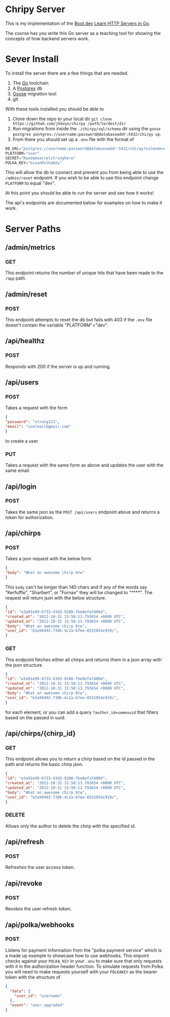 # Chripy Server
This is my implementation of the [Boot.dev](https://boot.dev) [Learn HTTP Servers in Go](https://www.boot.dev/courses/learn-http-servers-golang).

The course has you write this Go server as a teaching tool for showing the concepts of how backend servers work.

# Sever Install
To install the server there are a few things that are needed.

1. The [Go](https://go.dev) toolchain
2. A [Postgres](https://postgresql.org) db
3. [Goose](https://github.com/pressly/goose) migration tool
4. git

With these tools installed you should be able to

1. Clone down the repo to your local dir `git clone https://github.com/jkboyo/chirpy /path/to/dest/dir`
2. Run migrations from inside the `./chirpy/sql/schema` dir using the `goose postgres postgres://username:password@databaseaddr:5432/chirpy up`.
3. From there you should set up a `.env` file with the format of 
```go
DB_URL="postgres://username:password@databaseaddr:5432/chirpy?sslmode=disable"
PLATFORM="user"
SECRET="Randomsecretstringhere"
POLKA_KEY="GivenPolkaKey"
```
This will allow the db to connect and prevent you from being able to use the `/admin/reset` endpoint. If you wish to be able to use this endpoint change `PLATFORM` to equal "dev".

At this point you should be able to run the server and see how it works!

The api's endpoints are documented below for examples on how to make it work.

# Server Paths
## /admin/metrics
### GET
This endpoint returns the number of unique hits that have been made to the `/app` path.

## /admin/reset
### POST
This endpoint attempts to reset the db but fails with 403 if the `.env` file doesn't contain the variable "PLATFORM"="dev".

## /api/healthz
### POST
Responds with 200 if the server is up and running.

## /api/users
### POST
Takes a request with the form 
```json
{
"password": "strong123",
"email": "coolmail@gmail.com"
}
```
to create a user.
### PUT
Takes a request with the same form as above and updates the user with the same email.

## /api/login
### POST
Takes the same json as the `POST /api/users` endpoint above and returns a token for authorization.

## /api/chirps
### POST
Takes a json request with the below form
```json
{
"body": "What an awesome chirp btw"
}
```
This `body` can't be longer than 140 chars and if any of the words say "Kerfuffle", "Sharbert", or "Fornax" they will be changed to "****".
The request will return json with the below structure.
```json
{
"id": "e3a91e99-6733-43d3-9286-fbe8efa7400d",
"created_at": "2012-10-31 15:50:13.793654 +0000 UTC",
"updated_at": "2012-10-31 15:50:13.793654 +0000 UTC",
"body": "What an awesome chirp btw",
"user_id": "b3a99492-738b-4c2a-b7ee-8532854c919c",
}
```

### GET
This endpoint fetches either all chirps and returns them in a json array with the json structure
```json
{
"id": "e3a91e99-6733-43d3-9286-fbe8efa7400d",
"created_at": "2012-10-31 15:50:13.793654 +0000 UTC",
"updated_at": "2012-10-31 15:50:13.793654 +0000 UTC",
"body": "What an awesome chirp btw",
"user_id": "b3a99492-738b-4c2a-b7ee-8532854c919c",
}
```
for each element, or you can add a query `?author_id=someuuid` that filters based on the passed in uuid.

## /api/chirps/{chirp_id}
### GET
This endpoint allows you to return a chirp based on the id passed in the path and returns the basic chirp json.
```json
{
"id": "e3a91e99-6733-43d3-9286-fbe8efa7400d",
"created_at": "2012-10-31 15:50:13.793654 +0000 UTC",
"updated_at": "2012-10-31 15:50:13.793654 +0000 UTC",
"body": "What an awesome chirp btw",
"user_id": "b3a99492-738b-4c2a-b7ee-8532854c919c",
}
```
### DELETE
Allows only the author to delete the chirp with the specified id.

## /api/refresh
### POST
Refreshes the user access token.

## /api/revoke
### POST
Revokes the user refresh token.

## /api/polka/webhooks
### POST
Listens for payment information from the "polka payment service" which is a made up example to showcase how to use webhooks.
This enpoint checks against your `POLKA_KEY` in your `.env` to make sure that only requests with it in the authorization header function.
To simulate requests from Polka you will need to make requests yourself with your `POLKAKEY` as the bearer token with the structure of
```json
{
  "data": {
    "user_id": "username"
  },
  "event": "user.upgraded"
}
```
